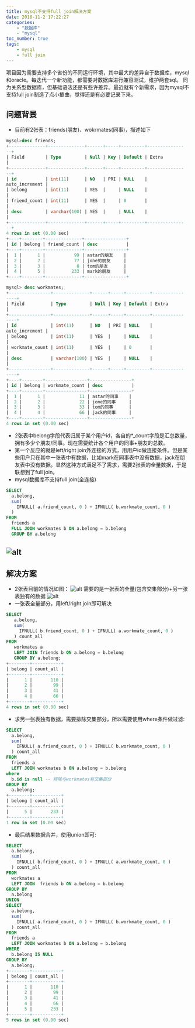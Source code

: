```yaml
---
title: mysql不支持full join解决方案
date: 2018-11-2 17:22:27
categories: 
    - "数据库"
    - "mysql"
toc_number: true
tags:
	- mysql
	- full join
---
```

项目因为需要支持多个省份的不同运行环境，其中最大的差异自于数据库，mysql和oracle。每迭代一个新功能，都需要对数据库进行兼容测试，维护两套sql。
同为关系型数据库，但基础语法还是有些许差异。最近就有个新需求，因为mysql不支持full join制造了点小插曲，觉得还是有必要记录下来。
<!--more-->
 ## 问题背景
  * 目前有2张表：friends(朋友)、wokrmates(同事)，描述如下
  
  ```sql
  mysql>desc friends;
  +--------------+--------------+------+-----+---------+-------------- 
  --+
  | Field        | Type         | Null | Key | Default | Extra          
  |
  +--------------+--------------+------+-----+---------+-------------- 
  --+
  | id           | int(11)      | NO   | PRI | NULL    | 
  auto_increment |
  | belong       | int(11)      | YES  |     | NULL    |                
  |
  | friend_count | int(11)      | YES  |     | 0       |                
  |
  | desc         | varchar(100) | YES  |     | NULL    |                
  |
  +--------------+--------------+------+-----+---------+--------------          
  --+
  4 rows in set (0.00 sec)
  +----+--------+--------------+----------------+
  | id | belong | friend_count | desc           |
  +----+--------+--------------+----------------+
  |  1 |      1 |           99 | astar的朋友    |
  |  2 |      2 |           77 | jone的朋友     |
  |  3 |      3 |            8 | tom的朋友      |
  |  4 |      5 |          233 | mark的朋友     |
  +----+--------+--------------+----------------+
  ```
  
  ```sql
  mysql> desc workmates;
  +----------------+--------------+------+-----+---------+------------ 
  ----+
  | Field          | Type         | Null | Key | Default | Extra          
  |
  +----------------+--------------+------+-----+---------+------------ 
  ----+
  | id             | int(11)      | NO   | PRI | NULL    | 
  auto_increment |
  | belong         | int(11)      | YES  |     | NULL    |                
  |
  | workmate_count | int(11)      | YES  |     | 0       |                
  |
  | desc           | varchar(100) | YES  |     | NULL    |                
  |
  +----------------+--------------+------+-----+---------+------------ 
  ----+
  +----+--------+----------------+----------------+
  | id | belong | workmate_count | desc           |
  +----+--------+----------------+----------------+
  |  1 |      1 |             11 | astar的同事    |
  |  2 |      2 |             22 | jone的同事     |
  |  3 |      3 |             33 | tom的同事      |
  |  4 |      4 |             66 | jack的同事     |
  +----+--------+----------------+----------------+
  4 rows in set (0.00 sec)
  ```
  
  * 2张表中belong字段代表归属于某个用户id，各自的*_count字段是汇总数量，拥有多少个朋友/同事。现在需要统计各个用户的同事+朋友的总数。
  * 第一个反应的就是left/right join外连接的方式，用用户id做连接条件。但是某些用户只在其中一张表中有数据，比如mark在同事表中没有数据，jack在朋友表中没有数据。显然这种方式满足不了需求，需要2张表的全量数据，于是联想到了full join。
  * mysql数据库不支持full join(全连接)
  
  ```sql
  SELECT
    a.belong,
    sum(
      IFNULL( a.friend_count, 0 ) + IFNULL( b.workmate_count, 0 ) 
    ) 
  FROM
    friends a
    FULL JOIN workmates b ON a.belong = b.belong
    GROUP BY a.belong 
  ```
  
  ![alt](error.png)
---
## 解决方案
  * 2张表目前的情况如图：
  ![alt](intersection.png)
  需要的是一张表的全量(包含交集部分)+另一张表独有的数据
![alt](complete.png)
  * 一张表全量部分，用left/right join即可解决
  
  ```sql
  SELECT
     a.belong,
     sum(
       IFNULL( b.friend_count, 0 ) + IFNULL( a.workmate_count, 0 ) 
     ) count_all
  FROM
     workmates a
     LEFT JOIN friends b ON a.belong = b.belong
     GROUP BY a.belong;
  +--------+-----------+
  | belong | count_all |
  +--------+-----------+
  |      1 |       110 |
  |      2 |        99 |
  |      3 |        41 |
  |      4 |        66 |
  +--------+-----------+
  4 rows in set (0.00 sec)
  ```
  
  * 求另一张表独有数据，需要排除交集部分，所以需要使用where条件做过滤:
  
  ```sql
  SELECT
    a.belong,
    sum(
      IFNULL( a.friend_count, 0 ) + IFNULL( b.workmate_count, 0 ) 
    ) count_all 
  FROM
    friends a
    LEFT JOIN workmates b ON a.belong = b.belong 
  where 
    b.id is null -- 排除与workmates有交集部分
  GROUP BY
    a.belong;
  +--------+-----------+
  | belong | count_all |
  +--------+-----------+
  |      5 |       233 |
  +--------+-----------+
  1 row in set (0.00 sec)
  ```
  
  * 最后结果数据合并，使用union即可:
  
  ```sql
  SELECT
    a.belong,
    sum(
      IFNULL( b.friend_count, 0 ) + IFNULL( a.workmate_count, 0 ) 
    ) count_all 
  FROM
    workmates a
    LEFT JOIN  friends b ON a.belong = b.belong 
  GROUP BY
    a.belong
  UNION 
  SELECT
    a.belong,
    sum(
      IFNULL( a.friend_count, 0 ) + IFNULL( b.workmate_count, 0 ) 
    ) count_all 
  FROM
    friends a
    LEFT JOIN workmates b ON a.belong = b.belong 
  WHERE
    b.belong IS NULL 
  GROUP BY
    a.belong;
  +--------+-----------+
  | belong | count_all |
  +--------+-----------+
  |      1 |       110 |
  |      2 |        99 |
  |      3 |        41 |
  |      4 |        66 |
  |      5 |       233 |
  +--------+-----------+
  5 rows in set (0.00 sec)
  ```